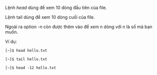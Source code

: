 Lệnh _head_ dùng để xem 10 dòng đầu tiên của file.

Lệnh tail dùng để xem 10 dòng cuối của file.

Ngoài ra option -n còn được thêm vào để xem n dòng với n là số mà bạn muốn.

Ví dụ:

```
[~]$ head hello.txt
```

```
[~]$ tail hello.txt
```

```
[~]$ head -12 hello.txt
```



